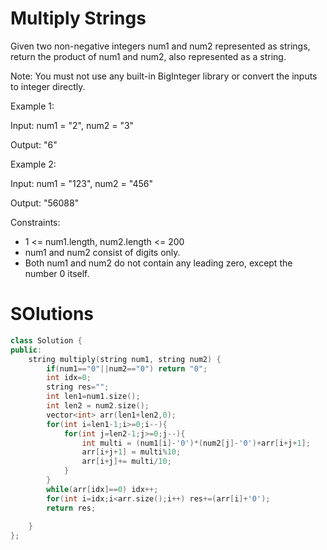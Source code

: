 # Multiply Strings

Given two non-negative integers num1 and num2 represented as strings, return the product of num1 and num2, also represented as a string.

Note: You must not use any built-in BigInteger library or convert the inputs to integer directly.

Example 1:

Input: num1 = "2", num2 = "3"

Output: "6"

Example 2:

Input: num1 = "123", num2 = "456"

Output: "56088"
 

Constraints:

- 1 <= num1.length, num2.length <= 200
- num1 and num2 consist of digits only.
- Both num1 and num2 do not contain any leading zero, except the number 0 itself.

# SOlutions

```cpp
class Solution {
public:
    string multiply(string num1, string num2) {
        if(num1=="0"||num2=="0") return "0";
        int idx=0;
        string res="";
        int len1=num1.size();
        int len2 = num2.size();
        vector<int> arr(len1+len2,0);
        for(int i=len1-1;i>=0;i--){
            for(int j=len2-1;j>=0;j--){
                int multi = (num1[i]-'0')*(num2[j]-'0')+arr[i+j+1];
                arr[i+j+1] = multi%10;
                arr[i+j]+= multi/10;
            }
        }
        while(arr[idx]==0) idx++;
        for(int i=idx;i<arr.size();i++) res+=(arr[i]+'0');
        return res;
        
    }
};
```